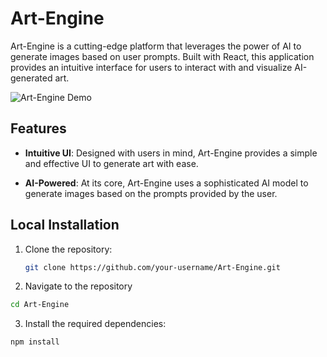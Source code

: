 # Art-Engine

Art-Engine is a cutting-edge platform that leverages the power of AI to generate images based on user prompts. Built with React, this application provides an intuitive interface for users to interact with and visualize AI-generated art.

![Art-Engine Demo](link-to-demo-image-or-gif)

## Features

- **Intuitive UI**: Designed with users in mind, Art-Engine provides a simple and effective UI to generate art with ease.
  
- **AI-Powered**: At its core, Art-Engine uses a sophisticated AI model to generate images based on the prompts provided by the user.

## Local Installation

1. Clone the repository:
   ```bash
   git clone https://github.com/your-username/Art-Engine.git
   ```



2. Navigate to the repository
```bash
cd Art-Engine
```


3. Install the required dependencies:
```bash
npm install
```
